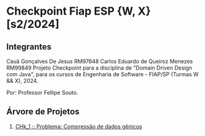 # Checkpoint Fiap ESP {W, X} [s2/2024]
## Integrantes
Cauã Gonçalves De Jesus RM97648
Carlos Eduardo de Queiroz Menezes RM99849
Projeto Checkpoint para a disciplina de "Domain Driven Design com Java", para os cursos de Engenharia de Software - FIAP/SP (Turmas W && X), 2024. 

Por: Professor Fellipe Souto.

## Árvore de Projetos

1. [CHk_1 :: Problema: Compressão de dados gênicos](checkpoint_1/PROBLEM.md)

